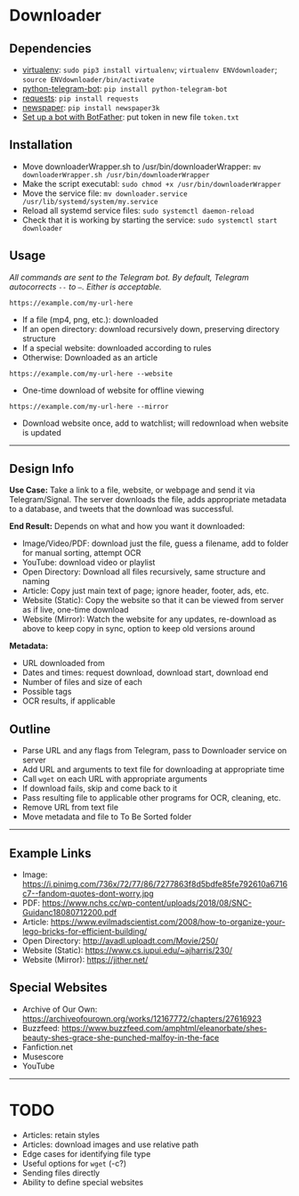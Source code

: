 # Downloader

## Dependencies
* [virtualenv](https://github.com/pypa/virtualenv): `sudo pip3 install virtualenv`; `virtualenv ENVdownloader`; `source ENVdownloader/bin/activate`
* [python-telegram-bot](https://github.com/python-telegram-bot/python-telegram-bot): `pip install python-telegram-bot`
* [requests](http://docs.python-requests.org/en/latest/): `pip install requests`
* [newspaper](https://github.com/codelucas/newspaper): `pip install newspaper3k`
* [Set up a bot with BotFather](https://core.telegram.org/bots#6-botfather): put token in new file `token.txt`


## Installation
* Move downloaderWrapper.sh to  /usr/bin/downloaderWrapper: `mv downloaderWrapper.sh /usr/bin/downloaderWrapper`
* Make the script executabl: `sudo chmod +x /usr/bin/downloaderWrapper`
* Move the service file: `mv downloader.service /usr/lib/systemd/system/my.service`
* Reload all systemd service files: `sudo systemctl daemon-reload`
* Check that it is working by starting the service: `sudo systemctl start downloader`


## Usage
_All commands are sent to the Telegram bot. By default, Telegram autocorrects `--` to `—`. Either is acceptable._

`https://example.com/my-url-here`
* If a file (mp4, png, etc.): downloaded
* If an open directory: download recursively down, preserving directory structure
* If a special website: downloaded according to rules
* Otherwise: Downloaded as an article

`https://example.com/my-url-here --website`
* One-time download of website for offline viewing

`https://example.com/my-url-here --mirror`
* Download website once, add to watchlist; will redownload when website is updated

---

## Design Info
**Use Case:** Take a link to a file, website, or webpage and send it via Telegram/Signal. The server downloads the file, adds appropriate metadata to a database, and tweets that the download was successful.

**End Result:** Depends on what and how you want it downloaded:
* Image/Video/PDF: download just the file, guess a filename, add to folder for manual sorting, attempt OCR
* YouTube: download video or playlist
* Open Directory: Download all files recursively, same structure and naming
* Article: Copy just main text of page; ignore header, footer, ads, etc.
* Website (Static): Copy the website so that it can be viewed from server as if live, one-time download
* Website (Mirror): Watch the website for any updates, re-download as above to keep copy in sync, option to keep old versions around

**Metadata:**
* URL downloaded from
* Dates and times: request download, download start, download end
* Number of files and size of each
* Possible tags
* OCR results, if applicable


## Outline
* Parse URL and any flags from Telegram, pass to Downloader service on server
* Add URL and arguments to text file for downloading at appropriate time
* Call `wget` on each URL with appropriate arguments
* If download fails, skip and come back to it
* Pass resulting file to applicable other programs for OCR, cleaning, etc.
* Remove URL from text file
* Move metadata and file to To Be Sorted folder

---

## Example Links
* Image: https://i.pinimg.com/736x/72/77/86/7277863f8d5bdfe85fe792610a6716c7--fandom-quotes-dont-worry.jpg
* PDF: https://www.nchs.cc/wp-content/uploads/2018/08/SNC-Guidanc18080712200.pdf
* Article: https://www.evilmadscientist.com/2008/how-to-organize-your-lego-bricks-for-efficient-building/
* Open Directory: http://avadl.uploadt.com/Movie/250/
* Website (Static): https://www.cs.iupui.edu/~ajharris/230/
* Website (Mirror): https://jither.net/


## Special Websites
* Archive of Our Own: https://archiveofourown.org/works/12167772/chapters/27616923
* Buzzfeed: https://www.buzzfeed.com/amphtml/eleanorbate/shes-beauty-shes-grace-she-punched-malfoy-in-the-face
* Fanfiction.net
* Musescore
* YouTube

---

# TODO
* Articles: retain styles
* Articles: download images and use relative path
* Edge cases for identifying file type
* Useful options for `wget` (-c?)
* Sending files directly
* Ability to define special websites
